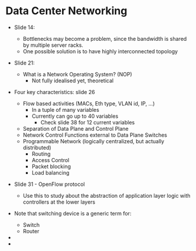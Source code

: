 # Data Center Networking

- Slide 14:
    - Bottlenecks may become a problem, since
    the bandwidth is shared by multiple server racks.
    - One possible solution is to have highly interconnected 
    topology 

- Slide 21:
    - What is a Network Operating System? (NOP)
        - Not fully idealised yet, theoretical

- Four key characteristics: slide 26
    - Flow based activities (MACs, Eth type, VLAN id, IP, ...)
        - In a tuple of many variables
        - Currently can go up to 40 variables
            - Check slide 38 for 12 current variables
    - Separation of Data Plane and Control Plane
    - Network Control Functions external to Data Plane Switches
    - Programmable Network (logically centralized, but actually
    distributed)
        - Routing
        - Access Control
        - Packet blocking
        - Load balancing 
        
- Slide 31 - OpenFlow protocol
    - Use this to study about the abstraction of application layer logic with 
    controllers at the lower layers
    
- Note that switching device is a generic term for:
    - Switch
    - Router
    
- 

- 